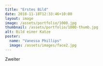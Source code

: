 ```yaml
---
title: "Erstes Bild"
date: 2018-11-18T12:33:46+10:00
layout: image
image: /assets/portfolio/1000.jpg
thumbnail: /assets/portfolio/1000-thumb.jpg
alt: Bild einer Katze
poster:
  name: "Vanessa Phillips"
  image: /assets/images/face2.jpg
---
```


Zweiter
